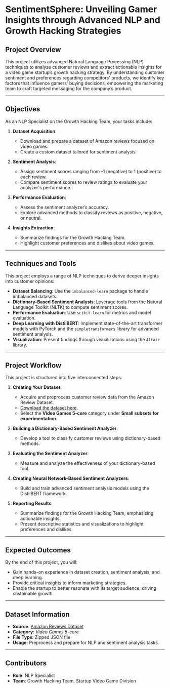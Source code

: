# **SentimentSphere: Unveiling Gamer Insights through Advanced NLP and Growth Hacking Strategies**

## **Project Overview**
This project utilizes advanced Natural Language Processing (NLP) techniques to analyze customer reviews and extract actionable insights for a video game startup’s growth hacking strategy. By understanding customer sentiment and preferences regarding competitors' products, we identify key factors that influence gamers' buying decisions, empowering the marketing team to craft targeted messaging for the company’s product.

---

## **Objectives**
As an NLP Specialist on the Growth Hacking Team, your tasks include:

1. **Dataset Acquisition**:
   - Download and prepare a dataset of Amazon reviews focused on video games.
   - Create a custom dataset tailored for sentiment analysis.

2. **Sentiment Analysis**:
   - Assign sentiment scores ranging from -1 (negative) to 1 (positive) to each review.
   - Compare sentiment scores to review ratings to evaluate your analyzer's performance.

3. **Performance Evaluation**:
   - Assess the sentiment analyzer’s accuracy.
   - Explore advanced methods to classify reviews as positive, negative, or neutral.

4. **Insights Extraction**:
   - Summarize findings for the Growth Hacking Team.
   - Highlight customer preferences and dislikes about video games.

---

## **Techniques and Tools**
This project employs a range of NLP techniques to derive deeper insights into customer opinions:

- **Dataset Balancing**: Use the `imbalanced-learn` package to handle imbalanced datasets.
- **Dictionary-Based Sentiment Analysis**: Leverage tools from the Natural Language Toolkit (NLTK) to compute sentiment scores.
- **Performance Evaluation**: Use `scikit-learn` for metrics and model evaluation.
- **Deep Learning with DistilBERT**: Implement state-of-the-art transformer models with PyTorch and the `simpletransformers` library for advanced sentiment analysis.
- **Visualization**: Present findings through visualizations using the `Altair` library.

---

## **Project Workflow**
This project is structured into five interconnected steps:

1. **Creating Your Dataset**:
   - Acquire and preprocess customer review data from the Amazon Review Dataset.
   - [Download the dataset here](https://nijianmo.github.io/amazon/index.html).
   - Select the **Video Games 5-core** category under **Small subsets for experimentation**.

2. **Building a Dictionary-Based Sentiment Analyzer**:
   - Develop a tool to classify customer reviews using dictionary-based methods.

3. **Evaluating the Sentiment Analyzer**:
   - Measure and analyze the effectiveness of your dictionary-based tool.

4. **Creating Neural Network-Based Sentiment Analyzers**:
   - Build and train advanced sentiment analysis models using the DistilBERT framework.

5. **Reporting Results**:
   - Summarize findings for the Growth Hacking Team, emphasizing actionable insights.
   - Present descriptive statistics and visualizations to highlight preferences and dislikes.

---

## **Expected Outcomes**
By the end of this project, you will:

- Gain hands-on experience in dataset creation, sentiment analysis, and deep learning.
- Provide critical insights to inform marketing strategies.
- Enable the startup to better resonate with its target audience, driving sustainable growth.

---

## **Dataset Information**
- **Source**: [Amazon Reviews Dataset](https://nijianmo.github.io/amazon/index.html)
- **Category**: *Video Games 5-core*
- **File Type**: Zipped JSON file
- **Usage**: Preprocess and prepare for NLP and sentiment analysis tasks.

---

## **Contributors**
- **Role**: NLP Specialist
- **Team**: Growth Hacking Team, Startup Video Game Division
